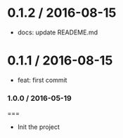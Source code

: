 0.1.2 / 2016-08-15
==================

* docs: update READEME.md

0.1.1 / 2016-08-15
==================

* feat: first commit

### 1.0.0 / 2016-05-19
===
- Init the project
